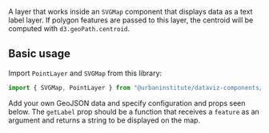 A layer that works inside an `SVGMap` component that displays data as a text label layer. If polygon features are passed to this layer, the centroid will be computed with `d3.geoPath.centroid`.

## Basic usage

Import `PointLayer` and `SVGMap` from this library:

```js
import { SVGMap, PointLayer } from "@urbaninstitute/dataviz-components/maps";

```
Add your own GeoJSON data and specify configuration and props seen below. The `getLabel` prop should be a function that receives a `feature` as an argument and returns a string to be displayed on the map.

